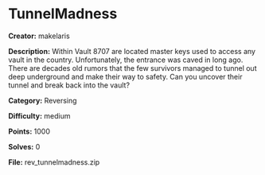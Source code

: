 # TunnelMadness

**Creator:** makelaris

**Description:** Within Vault 8707 are located master keys used to access any vault in the country. Unfortunately, the entrance was caved in long ago. There are decades old rumors that the few survivors managed to tunnel out deep underground and make their way to safety. Can you uncover their tunnel and break back into the vault?

**Category:** Reversing

**Difficulty:** medium

**Points:** 1000

**Solves:** 0

**File:** rev_tunnelmadness.zip

